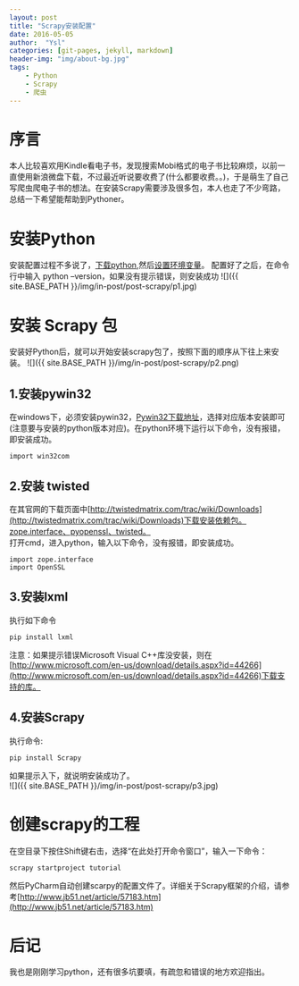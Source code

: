 ```yaml
---
layout: post
title: "Scrapy安装配置"
date: 2016-05-05
author:  "Ysl"
categories: [git-pages, jekyll, markdown]
header-img: "img/about-bg.jpg"
tags:
    - Python
    - Scrapy
    - 爬虫
---
```

# 序言
本人比较喜欢用Kindle看电子书，发现搜索Mobi格式的电子书比较麻烦，以前一直使用新浪微盘下载，不过最近听说要收费了(什么都要收费。。)，于是萌生了自己写爬虫爬电子书的想法。在安装Scrapy需要涉及很多包，本人也走了不少弯路，总结一下希望能帮助到Pythoner。

# 安装Python  
安装配置过程不多说了，[下载python](https://www.python.org/downloads/),然后[设置环境变量](http://jingyan.baidu.com/article/48206aeafdcf2a216ad6b316.html)。
配置好了之后，在命令行中输入 python –version，如果没有提示错误，则安装成功
![]({{ site.BASE_PATH }}/img/in-post/post-scrapy/p1.jpg)

# 安装 Scrapy 包  
安装好Python后，就可以开始安装scrapy包了，按照下面的顺序从下往上来安装。
![]({{ site.BASE_PATH }}/img/in-post/post-scrapy/p2.png)

## 1.安装pywin32  
在windows下，必须安装pywin32，[Pywin32下载地址](http://sourceforge.net/projects/pywin32/)，选择对应版本安装即可(注意要与安装的python版本对应)。在python环境下运行以下命令，没有报错，即安装成功。
    
    import win32com

## 2.安装 twisted  
在其官网的下载页面中[http://twistedmatrix.com/trac/wiki/Downloads](http://twistedmatrix.com/trac/wiki/Downloads)下载安装依赖包。zope.interface、pyopenssl、twisted。  
打开cmd，进入python，输入以下命令，没有报错，即安装成功。

    import zope.interface
    import OpenSSL

## 3.安装lxml  
执行如下命令

    pip install lxml

注意：如果提示错误Microsoft Visual C++库没安装，则在[http://www.microsoft.com/en-us/download/details.aspx?id=44266](http://www.microsoft.com/en-us/download/details.aspx?id=44266)下载支持的库。

## 4.安装Scrapy  
执行命令:

    pip install Scrapy

如果提示入下，就说明安装成功了。  
![]({{ site.BASE_PATH }}/img/in-post/post-scrapy/p3.jpg)

# 创建scrapy的工程

在空目录下按住Shift键右击，选择“在此处打开命令窗口”，输入一下命令：
 
    scrapy startproject tutorial

然后PyCharm自动创建scarpy的配置文件了。详细关于Scrapy框架的介绍，请参考[http://www.jb51.net/article/57183.htm](http://www.jb51.net/article/57183.htm)

# 后记

我也是刚刚学习python，还有很多坑要填，有疏忽和错误的地方欢迎指出。